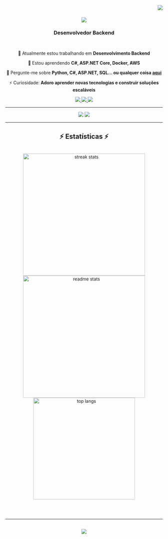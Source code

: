 <img align="right" src="https://visitor-badge.laobi.icu/badge?page_id=luizbonato.luizbonato" />

<h1 align="center">
  <img src="https://readme-typing-svg.herokuapp.com/?font=Righteous&size=35&center=true&vCenter=true&width=500&height=70&duration=4000&lines=Olá+!+👋;+Sou+Luiz+Eduardo+Bonato!;">
</h1>

<h3 align="center"> Desenvolvedor Backend</h3>

<br/>

<div align="center">
 
 🔭 Atualmente estou trabalhando em **Desenvolvimento Backend**

 🌱 Estou aprendendo **C#, ASP.NET Core, Docker, AWS**

💬 Pergunte-me sobre **Python, C#, ASP.NET, SQL... ou qualquer coisa [aqui](https://github.com/luizbonato/luizbonato/issues)**

⚡ Curiosidade: **Adoro aprender novas tecnologias e construir soluções escaláveis**

 </div>
 
<div align="center"> 
  <a href="mailto:luizeduardo.bonato@outlook.com">
    <img src="https://img.shields.io/badge/Outlook-333333?style=for-the-badge&logo=microsoft-outlook&logoColor=white" />
  </a>
  <a href="https://www.linkedin.com/in/luizbonato/" target="_blank">
    <img src="https://img.shields.io/badge/LinkedIn-0077B5?style=for-the-badge&logo=linkedin&logoColor=white" target="_blank" />
  </a>
  <a href="https://seuportifolio.com" target="_blank">
     <img src="https://img.shields.io/badge/Portfolio-FF5722?style=for-the-badge&logo=todoist&logoColor=white" target="_blank" />
  </a>
</div>

 <hr/>
 
<div align="center">
    <img src="https://skillicons.dev/icons?i=vscode,github,git" />
    <img src="https://skillicons.dev/icons?i=python,c,mysql,flask" /><br>
</div>

<hr/>

<h2 align="center">⚡ Estatísticas ⚡</h2>
<br>
<div align=center>
  <img width=390 src="https://streak-stats.demolab.com/?user=luizbonato&theme=react&border_radius=10" alt="streak stats"/>
  <img width=390 src="https://github-readme-stats.vercel.app/api?username=luizbonato&count_private=true&show_icons=true&theme=react&rank_icon=github&border_radius=10" alt="readme stats" />
  <img width=325 align="center" src="https://github-readme-stats.vercel.app/api/top-langs/?username=luizbonato&hide=HTML&langs_count=8&layout=compact&theme=react&border_radius=10&size_weight=0.5&count_weight=0.5" alt="top langs" />
</div>

<br/><br/>

<hr/>

<br/>

<div align="center">
  <a href="https://www.linkedin.com/in/luizbonato/" target="_blank">
    <img src="https://img.shields.io/badge/🤝_Conecte--se_comigo_no_LinkedIn-0077B5?style=for-the-badge&logo=linkedin&logoColor=white" target="_blank" />
  </a>
</div>

<br/>
